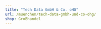 ```yaml
---
title: "Tech Data GmbH & Co. oHG"
url: /muenchen/tech-data-gmbh-und-co-ohg/
shop: Großhandel
---
```

